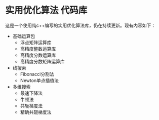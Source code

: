 # 实用优化算法 代码库

这是一个使用纯c++编写的实用优化算法库，仍在持续更新。现有内容如下：

- 基础运算包
  - 浮点矩阵运算库
  - 高精度整数运算库
  - 高精度分数运算库
  - 高精度分数矩阵运算库
- 线搜索
  - Fibonacci分割法
  - Newton单点插值法
- 多维搜索
  - 最速下降法
  - 牛顿法
  - 共轭梯度法
  - 精确共轭梯度法
